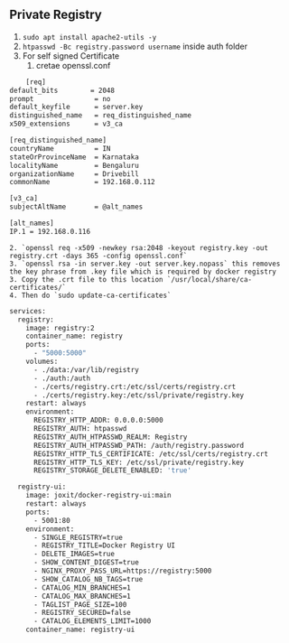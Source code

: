 ## Private Registry

1. `sudo apt install apache2-utils -y`
2. `htpasswd -Bc registry.password username` inside auth folder
3. For self signed Certificate
    1. cretae openssl.conf
```bash
    [req]
default_bits        = 2048
prompt               = no
default_keyfile      = server.key
distinguished_name   = req_distinguished_name
x509_extensions      = v3_ca

[req_distinguished_name]
countryName          = IN
stateOrProvinceName  = Karnataka
localityName         = Bengaluru
organizationName     = Drivebill
commonName           = 192.168.0.112

[v3_ca]
subjectAltName       = @alt_names

[alt_names]
IP.1 = 192.168.0.116

```
    2. `openssl req -x509 -newkey rsa:2048 -keyout registry.key -out registry.crt -days 365 -config openssl.conf`
    3. `openssl rsa -in server.key -out server.key.nopass` this removes the key phrase from .key file which is required by docker registry
    3. Copy the .crt file to this location `/usr/local/share/ca-certificates/`
    4. Then do `sudo update-ca-certificates`

```bash
services:
  registry:
    image: registry:2
    container_name: registry
    ports:
      - "5000:5000"
    volumes:
      - ./data:/var/lib/registry
      - ./auth:/auth
      - ./certs/registry.crt:/etc/ssl/certs/registry.crt
      - ./certs/registry.key:/etc/ssl/private/registry.key
    restart: always
    environment:
      REGISTRY_HTTP_ADDR: 0.0.0.0:5000
      REGISTRY_AUTH: htpasswd
      REGISTRY_AUTH_HTPASSWD_REALM: Registry
      REGISTRY_AUTH_HTPASSWD_PATH: /auth/registry.password
      REGISTRY_HTTP_TLS_CERTIFICATE: /etc/ssl/certs/registry.crt
      REGISTRY_HTTP_TLS_KEY: /etc/ssl/private/registry.key
      REGISTRY_STORAGE_DELETE_ENABLED: 'true'

  registry-ui:
    image: joxit/docker-registry-ui:main
    restart: always
    ports:
      - 5001:80
    environment:
      - SINGLE_REGISTRY=true
      - REGISTRY_TITLE=Docker Registry UI
      - DELETE_IMAGES=true
      - SHOW_CONTENT_DIGEST=true
      - NGINX_PROXY_PASS_URL=https://registry:5000
      - SHOW_CATALOG_NB_TAGS=true
      - CATALOG_MIN_BRANCHES=1
      - CATALOG_MAX_BRANCHES=1
      - TAGLIST_PAGE_SIZE=100
      - REGISTRY_SECURED=false
      - CATALOG_ELEMENTS_LIMIT=1000
    container_name: registry-ui
```